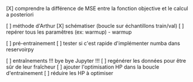 [X] comprendre la différence de MSE entre la fonction objective
    et le calcul a posteriori


[ ] méthode d'Arthur
    [X] schématiser (boucle sur échantillons train/val)
    [ ] repérer tous les paramêtres (ex: warmup)
        - warmup


[ ] pré-entrainement
    [ ] tester si c'est rapide d'implémenter numba dans reservoirpy


[ ] entraînements
    !!! bye bye Jupyter !!!
    [ ] regénérer les données pour être sûr de leur fraîcheur
    [ ] ajouter l'optimisation HP dans la boucle d'entrainement
    [ ] réduire les HP à optimiser

